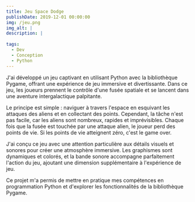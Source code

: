 ```yaml
---
title: Jeu Space Dodge
publishDate: 2019-12-01 00:00:00
img: /jeu.png
img_alt: |
description: |
  
tags:
  - Dev
  - Conception
  - Python
---
```


J'ai développé un jeu captivant en utilisant Python avec la bibliothèque Pygame, offrant une expérience de jeu immersive et divertissante. Dans ce jeu, les joueurs prennent le contrôle d'une fusée spatiale et se lancent dans une aventure intergalactique palpitante.

Le principe est simple : naviguer à travers l'espace en esquivant les attaques des aliens et en collectant des points. Cependant, la tâche n'est pas facile, car les aliens sont nombreux, rapides et imprévisibles. Chaque fois que la fusée est touchée par une attaque alien, le joueur perd des points de vie. Si les points de vie atteignent zéro, c'est le game over.

J'ai conçu ce jeu avec une attention particulière aux détails visuels et sonores pour créer une atmosphère immersive. Les graphismes sont dynamiques et colorés, et la bande sonore accompagne parfaitement l'action du jeu, ajoutant une dimension supplémentaire à l'expérience de jeu.

Ce projet m'a permis de mettre en pratique mes compétences en programmation Python et d'explorer les fonctionnalités de la bibliothèque Pygame. 
